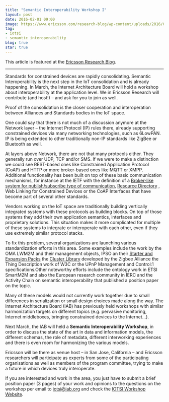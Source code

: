 ```yaml
---
title: "Semantic Interoperability Workshop I"
layout: post
date: 2016-02-01 09:00
image: https://www.ericsson.com/research-blog/wp-content/uploads/2016/02/Jamie´s-picture-to-blog-1.jpeg
tag:
- iotsi
- semantic interoperability
blog: true
star: true
---
```


This article is featured at the [Ericsson Research Blog](http://www.ericsson.com/research-blog/internet-of-things/semantic-interoperability-internet-things/).

---
Standards for constrained devices are rapidly consolidating. Semantic Interoperability is the next step in the IoT consolidation and is already happening. In March, the Internet Architecture Board will hold a workshop about interoperability at the application level. We in Ericsson Research will contribute (and host!) – and ask for you to join as well.

Proof of the consolidation is the closer cooperation and interoperation between Alliances and Standards bodies in the IoT space.

One could say that there is not much of a discussion anymore at the Network layer – the Internet Protocol (IP) rules there, already supporting constrained devices via many networking technologies, such as 6LowPAN. IP is being extended to other traditionally non-IP standards like ZigBee or Bluetooth as well.

At layers above Network, there are not that many protocols either. They generally run over UDP, TCP and/or SMS. If we were to make a distinction we could see REST-based ones like Constrained Application Protocol (CoAP) and HTTP or more broker-based ones like MQTT or XMPP. Additional functionality has been built on top of these basic communication mechanisms, for instance at the IETF with the definition of a [Broker-like system for publish/subscribe type of communication](https://tools.ietf.org/html/draft-koster-core-coap-pubsub-04), [Resource Directory](https://tools.ietf.org/html/draft-koster-core-coap-pubsub-04) , Web Linking for Constrained Devices or the CoAP Interfaces that have become part of several other standards.

Vendors working on the IoT space are traditionally building vertically integrated systems with these protocols as building blocks. On top of those systems they add their own application semantics, interfaces and proprietary solutions. This situation makes it more complicated for multiple of these systems to integrate or interoperate with each other, even if they use extremely similar protocol stacks.

To fix this problem, several organizations are launching various standardization efforts in this area. Some examples include the work by the OMA LWM2M and their management objects, IPSO an their [Starter and Expansion Packs](http://ipso-alliance.github.io/pub/) the [Cluster Library](http://www.zigbee.org/download/standards-zigbee-cluster-library/) developed by the Zigbee Alliance  the Thing Description work of W3C or the UPnP Management and Control:1 specifications.Other noteworthy efforts include the ontology work in ETSI SmartM2M and also the European research community in IERC and the Activity Chain on semantic interoperability that published a position paper on the topic.

Many of these models would not currently work together due to small differences in serialization or small design choices made along the way. The Internet Architecture Board (IAB) has previously held workshops with similar harmonization targets on different topics (e.g. pervasive monitoring, Internet middleboxes, bringing constrained devices to the Internet…).

Next March, the IAB will held a **Semantic Interoperability Workshop**, in order to discuss the state of the art in data and information models, the different schemas, the role of metadata, different interworking experiences and there is even room for harmonizing the various models.

Ericsson will be there as venue host – in San Jose, California – and Ericsson researchers will participate as experts from some of the participating organisations as well as members of the program committee, trying to make a future in which devices truly interoperate.

If you are interested and work in the area, you just have to submit a brief position paper (3 pages) of your work and opinions to the questions on the workshop per email to iotsi@iab.org and check the [IOTSI Workshop Website](https://www.iab.org/activities/workshops/iotsi/).
